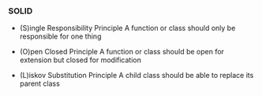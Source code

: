 ### SOLID
- (S)ingle Responsibility Principle
A function or class should only be responsible for one thing

- (O)pen Closed Principle
A function or class should be open for extension but closed for modification

- (L)iskov Substitution Principle
A child class should be able to replace its parent class
